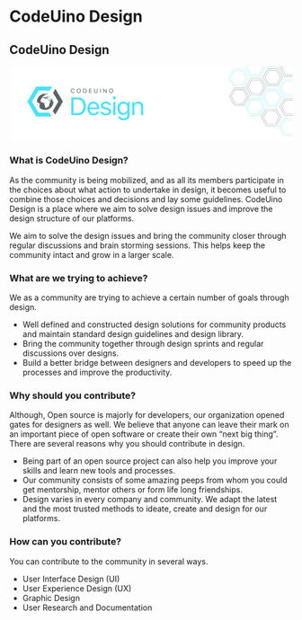# CodeUino Design

## CodeUino Design

![](../.gitbook/assets/artboard-2.jpg)

### What is CodeUino Design?

As the community is being mobilized, and as all its members participate in the choices about what action to undertake in design, it becomes useful to combine those choices and decisions and lay some guidelines. CodeUino Design is a place where we aim to solve design issues and improve the design structure of our platforms.

We aim to solve the design issues and bring the community closer through regular discussions and brain storming sessions. This helps keep the community intact and grow in a larger scale.



### What are we trying to achieve?

We as a community are trying to achieve a certain number of goals through design.

* Well defined and constructed design solutions for community products and maintain standard design guidelines and design library. 
* Bring the community together through design sprints and regular discussions over designs. 
* Build a better bridge between designers and developers to speed up the processes and improve the productivity.



### Why should you contribute?

Although, Open source is majorly for developers, our organization opened gates for designers as well. We believe that anyone can leave their mark on an important piece of open software or create their own “next big thing”. There are several reasons why you should contribute in design.

* Being part of an open source project can also help you improve your skills and learn new tools and processes. 
* Our community consists of some amazing peeps from whom you could get mentorship, mentor others or form life long friendships. 
* Design varies in every company and community. We adapt the latest and the most trusted methods to ideate, create and design for our platforms.



### How can you contribute?

You can contribute to the community in several ways.

* User Interface Design \(UI\) 
* User Experience Design \(UX\) 
* Graphic Design 
* User Research and Documentation

